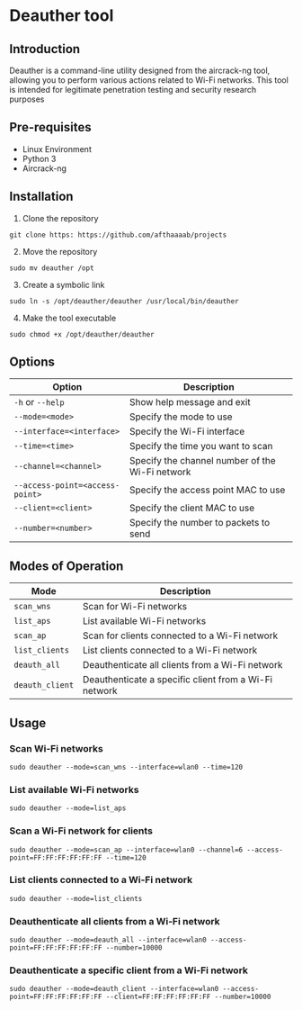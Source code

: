 # Deauther tool 
## Introduction

Deauther is a command-line utility designed from the aircrack-ng tool, allowing you to perform various actions related to Wi-Fi networks. This tool is intended for legitimate penetration testing and security research purposes

## Pre-requisites

- Linux Environment
- Python 3
- Aircrack-ng

## Installation

1. Clone the repository

```
git clone https: https://github.com/afthaaaab/projects
```

2. Move the repository

```
sudo mv deauther /opt
```

3. Create a symbolic link

```
sudo ln -s /opt/deauther/deauther /usr/local/bin/deauther
```

4. Make the tool executable

```
sudo chmod +x /opt/deauther/deauther
```

## Options

| Option                          | Description                                     |
| ------------------------------- | ----------------------------------------------- |
| `-h` or `--help`                | Show help message and exit                      |
| `--mode=<mode> `                | Specify the mode to use                         |
| `--interface=<interface>`       | Specify the Wi-Fi interface                     |
| `--time=<time>`                 | Specify the time you want to scan               |
| `--channel=<channel>`           | Specify the channel number of the Wi-Fi network |
| `--access-point=<access-point>` | Specify the access point MAC to use             |
| `--client=<client>`             | Specify the client MAC to use                   |
| `--number=<number>`             | Specify the number to packets to send           |

## Modes of Operation

| Mode            | Description                                           |
| --------------- | ----------------------------------------------------- |
| `scan_wns`      | Scan for Wi-Fi networks                               |
| `list_aps`      | List available Wi-Fi networks                         |
| `scan_ap`       | Scan for clients connected to a Wi-Fi network         |
| `list_clients`  | List clients connected to a Wi-Fi network             |
| `deauth_all`    | Deauthenticate all clients from a Wi-Fi network       |
| `deauth_client` | Deauthenticate a specific client from a Wi-Fi network |

## Usage

### Scan Wi-Fi networks

```
sudo deauther --mode=scan_wns --interface=wlan0 --time=120
```

### List available Wi-Fi networks

```
sudo deauther --mode=list_aps
```

### Scan a Wi-Fi network for clients

```
sudo deauther --mode=scan_ap --interface=wlan0 --channel=6 --access-point=FF:FF:FF:FF:FF:FF --time=120
```

### List clients connected to a Wi-Fi network

```
sudo deauther --mode=list_clients
```

### Deauthenticate all clients from a Wi-Fi network

```
sudo deauther --mode=deauth_all --interface=wlan0 --access-point=FF:FF:FF:FF:FF:FF --number=10000
```

### Deauthenticate a specific client from a Wi-Fi network

```
sudo deauther --mode=deauth_client --interface=wlan0 --access-point=FF:FF:FF:FF:FF:FF --client=FF:FF:FF:FF:FF:FF --number=10000


